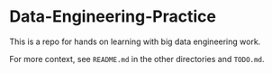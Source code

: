 # Data-Engineering-Practice
This is a repo for hands on learning with big data engineering work. 

For more context, see `README.md` in the other directories and `TODO.md`. 
